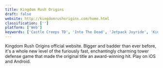 ```yaml
---
title: Kingdom Rush Origins
draft: false 
website: http://kingdomrushorigins.com/home.html
classification: ['']
platform: ['Web']
keywords: ['Castle Creeps TD', 'Into The Dead', 'Jetpack Joyride', 'Kingdom Rush', 'Plants vs Zombies (series)', 'Subway Surfers']
---
```

Kingdom Rush Origins official website. Bigger and badder than ever before, it's a whole new level of the furiously fast, enchantingly charming tower defense game that made the original title an award-winning hit. Play on iOS and Android.